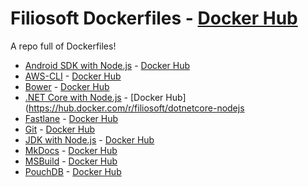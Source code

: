 # Filiosoft Dockerfiles - [Docker Hub](https://hub.docker.com/u/filiosoft/)
A repo full of Dockerfiles!

* [Android SDK with Node.js](android-node/) - [Docker Hub](https://hub.docker.com/r/filiosoft/android-node)
* [AWS-CLI](aws-cli/) - [Docker Hub](https://hub.docker.com/r/filiosoft/aws-cli)
* [Bower](bower/) - [Docker Hub](https://hub.docker.com/r/filiosoft/bower)
* [.NET Core with Node.js](dotnetcore-nodejs/) - [Docker Hub](https://hub.docker.com/r/filiosoft/dotnetcore-nodejs 
* [Fastlane](fastlane/) - [Docker Hub](https://hub.docker.com/r/filiosoft/fastlane)
* [Git](git/) - [Docker Hub](https://hub.docker.com/r/filiosoft/git)
* [JDK with Node.js](jdk-node/) - [Docker Hub](https://hub.docker.com/r/filiosoft/jdk-node)
* [MkDocs](mkdocs/) - [Docker Hub](https://hub.docker.com/r/filiosoft/mkdocs)
* [MSBuild](msbuild/) - [Docker Hub](https://hub.docker.com/r/filiosoft/msbuild)
* [PouchDB](pouchdb/) - [Docker Hub](https://hub.docker.com/r/filiosoft/pouchdb)
